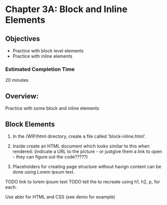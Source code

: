 # Chapter 3A: Block and Inline Elements

## Objectives
* Practice with block level elements
* Practice with inline elements

### Estimated Completion Time 
20 minutes

## Overview:
Practice with some block and inline elements

## Block Elements

1. In the /WIP/html directory, create a file called 'block-inline.html'. 

1. Inside create an HTML document which looks similar to this when rendered: (indicate a URL to the picture - or justgive them a link to open - they can figure out the code?????)

1. Placeholders for creating page structure without havign content can be done using Lorem Ipsum text.

TODO link to lorem ipsum text
TODO tell the to recreate using h1, h2, p, for each.

Use abbr for HTML and CSS
(see demo for example)



